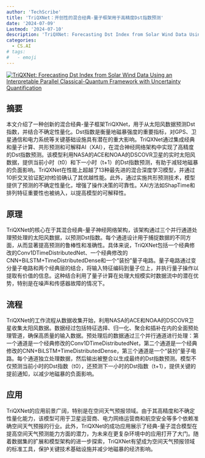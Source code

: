 ```yaml
---
author: 'TechScribe'
title: 'TriQXNet：开创性的混合经典-量子框架用于高精度Dst指数预测'
date: '2024-07-09'
Lastmod: '2024-07-10'
description: 'TriQXNet: Forecasting Dst Index from Solar Wind Data Using an Interpretable Parallel Classical-Quantum Framework with Uncertainty Quantification'
categories:
  - CS.AI
# tags:
#   - emoji
---
```


[![TriQXNet: Forecasting Dst Index from Solar Wind Data Using an Interpretable Parallel Classical-Quantum Framework with Uncertainty Quantification](https://arxiv-research-1301205113.cos.ap-guangzhou.myqcloud.com/images/2407.06658v1.pdf_0.jpg)](https://arxiv.org/abs/2407.06658v1)

## 摘要

本文介绍了一种创新的混合经典-量子框架TriQXNet，用于从太阳风数据预测Dst指数，并结合不确定性量化。Dst指数是衡量地磁暴强度的重要指标，对GPS、卫星通信和电力系统等关键基础设施具有潜在的重大影响。TriQXNet通过集成经典和量子计算、共形预测和可解释AI（XAI），在混合神经网络架构中实现了高精度的Dst指数预测。该模型利用NASA的ACE和NOAA的DSCOVR卫星的实时太阳风数据，提供当前小时（t0）和下一小时（t+1）的Dst指数预测，有助于减轻地磁暴的负面影响。TriQXNet在性能上超越了13种最先进的混合深度学习模型，并通过10折交叉验证配对t检验确认了其优越性能。此外，通过实施共形预测技术，模型提供了预测的不确定性量化，增强了操作决策的可靠性。XAI方法如ShapTime和排列特征重要性也被纳入，以提高模型的可解释性。<!--more-->

## 原理

TriQXNet的核心在于其混合经典-量子神经网络架构，该架构通过三个并行通道处理预处理的太阳风数据，以预测Dst指数。每个通道设计用于捕捉数据的不同方面，从而显著提高预测的鲁棒性和准确性。具体来说，TriQXNet包括一个经典修改的Conv1DTimeDistributedNet、一个经典修改的CNN+BiLSTM+TimeDistributedDense和一个“装扮”量子电路。量子电路通过变分量子电路和两个经典层的结合，将输入特征编码到量子位上，并执行量子操作以提取有价值的信息。这种结合利用了量子计算在处理大规模实时数据流中的潜在优势，特别是在噪声和传感器故障的情况下。

## 流程

TriQXNet的工作流程从数据收集开始，利用NASA的ACE和NOAA的DSCOVR卫星收集太阳风数据。数据经过包括特征选择、归一化、聚合和插补在内的全面预处理管道，确保高质量的输入数据。预处理后的数据通过三个并行通道进行处理：第一个通道是一个经典修改的Conv1DTimeDistributedNet，第二个通道是一个经典修改的CNN+BiLSTM+TimeDistributedDense，第三个通道是一个“装扮”量子电路。每个通道独立处理数据，然后输出被整合以生成最终的Dst指数预测。模型不仅预测当前小时的Dst指数（t0），还预测下一小时的Dst指数（t+1），提供关键的提前通知，以减少地磁暴的负面影响。

## 应用

TriQXNet的应用前景广阔，特别是在空间天气预报领域。由于其高精度和不确定性量化能力，该模型可用于卫星运营商、电力网络运营商和航空安全等多个依赖准确空间天气预报的行业。此外，TriQXNet的成功应用展示了经典-量子混合模型在提高空间天气预测能力方面的潜力，为未来在更复杂环境中的应用打开了大门。随着数据集的扩展和模型架构的进一步探索，TriQXNet有望成为空间天气预报领域的标准工具，保护关键技术基础设施并减少地磁暴的经济影响。